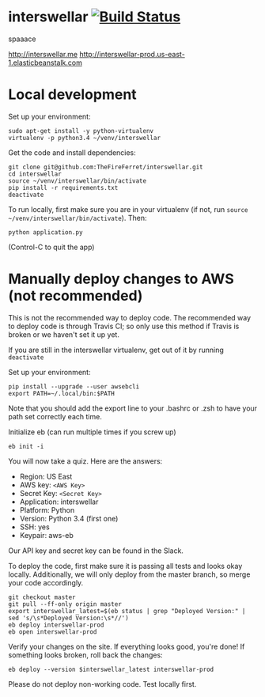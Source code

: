 # interswellar [![Build Status](https://travis-ci.org/TheFireFerret/interswellar.svg?branch=master)](https://travis-ci.org/TheFireFerret/interswellar)
spaaace  

http://interswellar.me
http://interswellar-prod.us-east-1.elasticbeanstalk.com

# Local development

Set up your environment:
```
sudo apt-get install -y python-virtualenv
virtualenv -p python3.4 ~/venv/interswellar
```

Get the code and install dependencies:
```
git clone git@github.com:TheFireFerret/interswellar.git
cd interswellar
source ~/venv/interswellar/bin/activate
pip install -r requirements.txt
deactivate
```

To run locally, first make sure you are in your virtualenv (if not, run 
`source ~/venv/interswellar/bin/activate`). Then:
```
python application.py
```
(Control-C to quit the app)


# Manually deploy changes to AWS (not recommended)

This is not the recommended way to deploy code. The recommended way to deploy
code is through Travis CI; so only use this method if Travis is broken or we
haven't set it up yet.

If you are still in the interswellar virtualenv, get out of it by running 
`deactivate`

Set up your environment:
```
pip install --upgrade --user awsebcli
export PATH=~/.local/bin:$PATH
```
Note that you should add the export line to your .bashrc or .zsh to have your 
path set correctly each time.

Initialize eb (can run multiple times if you screw up)
```
eb init -i
```

You will now take a quiz. Here are the answers:

* Region: US East
* AWS key: `<AWS Key>`
* Secret Key: `<Secret Key>`
* Application: interswellar
* Platform: Python
* Version: Python 3.4 (first one)
* SSH: yes
* Keypair: aws-eb

Our API key and secret key can be found in the Slack.


To deploy the code, first make sure it is passing all tests and looks okay 
locally. Additionally, we will only deploy from the master branch, so merge
your code accordingly.

```
git checkout master
git pull --ff-only origin master
export interswellar_latest=$(eb status | grep "Deployed Version:" | sed 's/\s*Deployed Version:\s*//')
eb deploy interswellar-prod
eb open interswellar-prod
```

Verify your changes on the site. If everything looks good, you're done! If 
something looks broken, roll back the changes:

```
eb deploy --version $interswellar_latest interswellar-prod
```

Please do not deploy non-working code. Test locally first.
